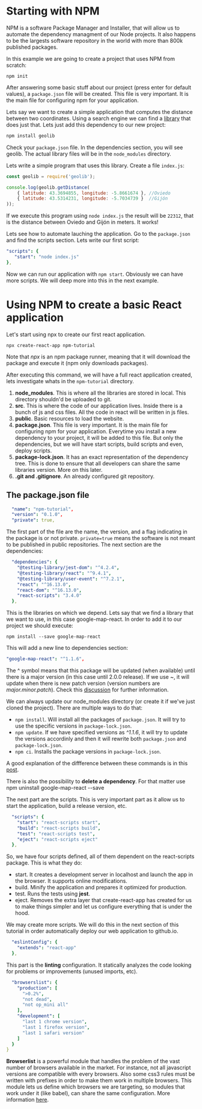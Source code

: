 # Starting with NPM
NPM is a software Package Manager and Installer, that will allow us to automate the dependency managment of our Node projects. It also happens to be the largests software repository in the world with more than 800k published packages.

In this example we are going to create a project that uses NPM from scratch:

```
npm init
```
After answering some basic stuff about our project (press enter for default values), a `package.json` file will be created. This file is very important. It is the main file for configuring npm for your application.

Lets say we want to create a simple application that computes the distance between two coordinates. Using a search engine we can find a [library](https://www.npmjs.com/package/geolib) that does just that. Lets just add this dependency to our new project:

```bash
npm install geolib
```
Check your `package.json` file. In the dependencies section, you will see geolib. The actual library files will be in the `node_modules` directory.

Lets write a simple program that uses this library. Create a file `index.js`:

```javascript
const geolib = require('geolib');

console.log(geolib.getDistance(
    { latitude: 43.3694855, longitude: -5.8661674 }, //Oviedo
    { latitude: 43.5314231, longitude: -5.7034739 }  //Gijón
));
```
If we execute this program using `node index.js` the result will be `22312`, that is the distance between Oviedo and Gijón in meters. It works!

Lets see how to automate lauching the application. Go to the `package.json` and find the scripts section. Lets write our first script:

```yaml
"scripts": {
   "start": "node index.js"
},
```
Now we can run our application with `npm start`. Obviously we can have more scripts. We will deep more into this in the next example.



# Using NPM to create a basic React application

Let's start using npx to create our first react application. 
```
npx create-react-app npm-tutorial
```
Note that *npx* is an npm package runner, meaning that it will download the package and execute it (npm only downloads packages).

After executing this command, we will have a full react application created, lets investigate whats in the `npm-tutorial` directory.

1. **node_modules**. This is where all the libraries are stored in local. This directory shouldn'd be uploaded to git.
2. **src**. This is where the code of our application lives. Inside there is a bunch of js and css files. All the code in react will be written in js files.
3. **public**. Basic resources to load the website.
4. **package.json**. This file is very important. It is the main file for configuring npm for your application. Everytime you install a new dependency to your project, it will be added to this file. But only the dependencies, but we will have start scripts, build scripts and even, deploy scripts.
5. **package-lock.json**. It has an exact representation of the dependency tree. This is done to ensure that all developers can share the same libraries version. More on this later.
6. **.git and .gitignore**. An already configured git repository.

## The package.json file
```yaml
  "name": "npm-tutorial",
  "version": "0.1.0",
  "private": true,
```
The first part of the file are the name, the version, and a flag indicating in the package is or not private. `private=true` means the software is not meant to be published in public repositories. The next section are the dependencies:

```yaml
  "dependencies": {
    "@testing-library/jest-dom": "^4.2.4",
    "@testing-library/react": "^9.4.1",
    "@testing-library/user-event": "^7.2.1",
    "react": "^16.13.0",
    "react-dom": "^16.13.0",
    "react-scripts": "3.4.0"
  },
```
This is the libraries on which we depend. Lets say that we find a library that we want to use, in this case google-map-react. In order to add it to our project we should execute:
```
npm install --save google-map-react
```
This will add a new line to dependencies section:
```yaml
"google-map-react": "^1.1.6",
```
The ^ symbol means that this package will be updated (when available) until there is a major version (in this case until 2.0.0 release). If we use ~, it will update when there is new patch version (version numbers are *major.minor.patch*). Check this [discussion](https://stackoverflow.com/questions/22343224/whats-the-difference-between-tilde-and-caret-in-package-json) for further information.

We can always update our node_modules directory (or create it if we've just cloned the project). There are multiple ways to do that:
* `npm install`. Will install all the packages of `package.json`. It will try to use the specific versions in `package-lock.json`.
* `npm update`. If we have specified versions as *^1.1.6*, it will try to update the versions accordinly and then it will rewrite both `package.json` and `package-lock.json`.
* `npm ci`. Installs the package versions in `package-lock.json`.

A good explanation of the diffference between these commands is in this [post](https://stackoverflow.com/a/53594050/2828454).

There is also the possibility to **delete a dependency**. For that matter use npm uninstall google-map-react --save

The next part are the scripts. This is very important part as it allow us to start the application, build a release version, etc.
```yaml
  "scripts": {
    "start": "react-scripts start",
    "build": "react-scripts build",
    "test": "react-scripts test",
    "eject": "react-scripts eject"
  },
```
So, we have four scripts defined, all of them dependent on the react-scripts package. This is what they do:
* start. It creates a development server in localhost and launch the app in the browser. It supports online modifications.
* build. Minify the application and prepares it optimized for production.
* test. Runs the tests using **jest**.
* eject. Removes the extra layer that create-react-app has created for us to make things simpler and let us configure everything that is under the hood.

We may create more scripts. We will do this in the next section of this tutorial in order automatically deploy our web application to github.io.

```yaml
  "eslintConfig": { 
    "extends": "react-app"
  },
```
This part is the **linting** configuration. It statically analyzes the code looking for problems or improvements (unused imports, etc).

```yaml
  "browserslist": {
    "production": [
      ">0.2%",
      "not dead",
      "not op_mini all"
    ],
    "development": [
      "last 1 chrome version",
      "last 1 firefox version",
      "last 1 safari version"
    ]
  }
}
```
**Browserlist** is a powerful module that handles the problem of the vast number of browsers available in the market. For instance, not all javascript versions are compatible with every browsers. Also some css3 rules must be written with prefixes in order to make them work in multiple browsers. This module lets us define which browsers we are targeting, so modules that work under it (like babel), can share the same configuration. More information [here](https://github.com/browserslist/browserslist).

